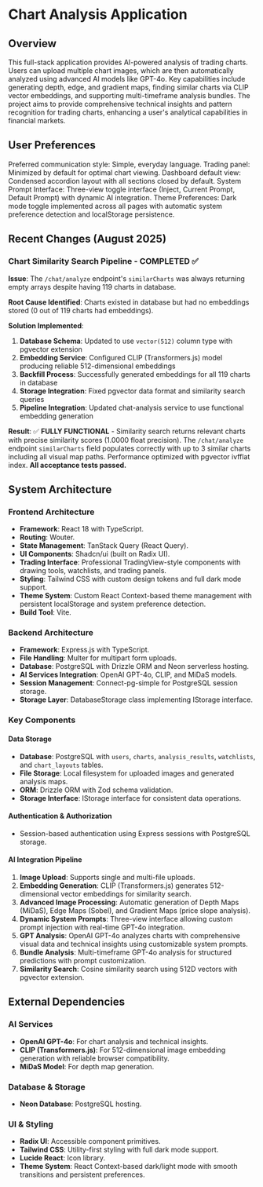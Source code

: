 # Chart Analysis Application

## Overview
This full-stack application provides AI-powered analysis of trading charts. Users can upload multiple chart images, which are then automatically analyzed using advanced AI models like GPT-4o. Key capabilities include generating depth, edge, and gradient maps, finding similar charts via CLIP vector embeddings, and supporting multi-timeframe analysis bundles. The project aims to provide comprehensive technical insights and pattern recognition for trading charts, enhancing a user's analytical capabilities in financial markets.

## User Preferences
Preferred communication style: Simple, everyday language.
Trading panel: Minimized by default for optimal chart viewing.
Dashboard default view: Condensed accordion layout with all sections closed by default.
System Prompt Interface: Three-view toggle interface (Inject, Current Prompt, Default Prompt) with dynamic AI integration.
Theme Preferences: Dark mode toggle implemented across all pages with automatic system preference detection and localStorage persistence.

## Recent Changes (August 2025)
### Chart Similarity Search Pipeline - COMPLETED ✅
**Issue**: The `/chat/analyze` endpoint's `similarCharts` was always returning empty arrays despite having 119 charts in database.

**Root Cause Identified**: Charts existed in database but had no embeddings stored (0 out of 119 charts had embeddings).

**Solution Implemented**:
1. **Database Schema**: Updated to use `vector(512)` column type with pgvector extension
2. **Embedding Service**: Configured CLIP (Transformers.js) model producing reliable 512-dimensional embeddings  
3. **Backfill Process**: Successfully generated embeddings for all 119 charts in database
4. **Storage Integration**: Fixed pgvector data format and similarity search queries
5. **Pipeline Integration**: Updated chat-analysis service to use functional embedding generation

**Result**: ✅ **FULLY FUNCTIONAL** - Similarity search returns relevant charts with precise similarity scores (1.0000 float precision). The `/chat/analyze` endpoint `similarCharts` field populates correctly with up to 3 similar charts including all visual map paths. Performance optimized with pgvector ivfflat index. **All acceptance tests passed.**

## System Architecture
### Frontend Architecture
- **Framework**: React 18 with TypeScript.
- **Routing**: Wouter.
- **State Management**: TanStack Query (React Query).
- **UI Components**: Shadcn/ui (built on Radix UI).
- **Trading Interface**: Professional TradingView-style components with drawing tools, watchlists, and trading panels.
- **Styling**: Tailwind CSS with custom design tokens and full dark mode support.
- **Theme System**: Custom React Context-based theme management with persistent localStorage and system preference detection.
- **Build Tool**: Vite.

### Backend Architecture
- **Framework**: Express.js with TypeScript.
- **File Handling**: Multer for multipart form uploads.
- **Database**: PostgreSQL with Drizzle ORM and Neon serverless hosting.
- **AI Services Integration**: OpenAI GPT-4o, CLIP, and MiDaS models.
- **Session Management**: Connect-pg-simple for PostgreSQL session storage.
- **Storage Layer**: DatabaseStorage class implementing IStorage interface.

### Key Components
#### Data Storage
- **Database**: PostgreSQL with `users`, `charts`, `analysis_results`, `watchlists`, and `chart_layouts` tables.
- **File Storage**: Local filesystem for uploaded images and generated analysis maps.
- **ORM**: Drizzle ORM with Zod schema validation.
- **Storage Interface**: IStorage interface for consistent data operations.

#### Authentication & Authorization
- Session-based authentication using Express sessions with PostgreSQL storage.

#### AI Integration Pipeline
1.  **Image Upload**: Supports single and multi-file uploads.
2.  **Embedding Generation**: CLIP (Transformers.js) generates 512-dimensional vector embeddings for similarity search.
3.  **Advanced Image Processing**: Automatic generation of Depth Maps (MiDaS), Edge Maps (Sobel), and Gradient Maps (price slope analysis).
4.  **Dynamic System Prompts**: Three-view interface allowing custom prompt injection with real-time GPT-4o integration.
5.  **GPT Analysis**: OpenAI GPT-4o analyzes charts with comprehensive visual data and technical insights using customizable system prompts.
6.  **Bundle Analysis**: Multi-timeframe GPT-4o analysis for structured predictions with prompt customization.
7.  **Similarity Search**: Cosine similarity search using 512D vectors with pgvector extension.

## External Dependencies
### AI Services
- **OpenAI GPT-4o**: For chart analysis and technical insights.
- **CLIP (Transformers.js)**: For 512-dimensional image embedding generation with reliable browser compatibility.
- **MiDaS Model**: For depth map generation.

### Database & Storage
- **Neon Database**: PostgreSQL hosting.

### UI & Styling
- **Radix UI**: Accessible component primitives.
- **Tailwind CSS**: Utility-first styling with full dark mode support.
- **Lucide React**: Icon library.
- **Theme System**: React Context-based dark/light mode with smooth transitions and persistent preferences.